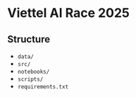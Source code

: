 # Viettel AI Race 2025

## Structure

- `data/`
- `src/`
- `notebooks/`
- `scripts/`
- `requirements.txt`



